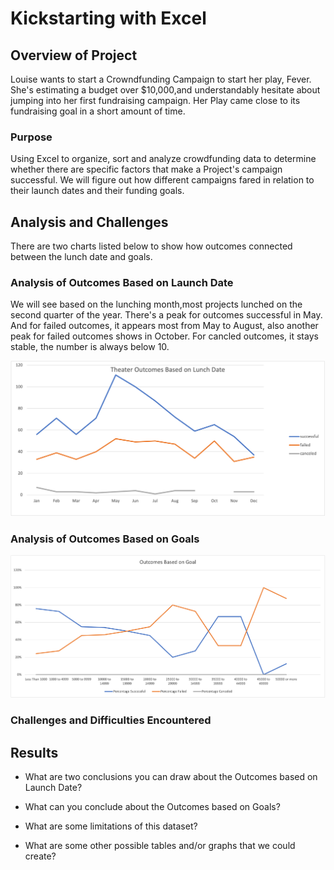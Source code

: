 # Kickstarting with Excel

## Overview of Project
Louise wants to start a Crowndfunding Campaign to start her play, Fever. She's estimating a budget over $10,000,and understandably hesitate about jumping into her first fundraising campaign. Her Play came close to its fundraising goal in a short amount of time.

### Purpose
Using Excel to organize, sort and analyze crowdfunding data to determine whether there are specific factors that make a Project's campaign successful.
We will figure out how different campaigns fared in relation to their launch dates and their funding goals.

## Analysis and Challenges
There are two charts listed below to show how outcomes connected between the lunch date and goals.

### Analysis of Outcomes Based on Launch Date
We will see based on the lunching month,most projects lunched on the second quarter of the year. There's a peak for outcomes successful in May. And for failed outcomes, it appears most from May to August, also another peak for failed outcomes shows in October. For cancled outcomes, it stays stable, the number is always below 10.

![this is an image](https://github.com/Orangexinlan/kickstarter-analysis/blob/f5e4e40edac38444e597a328e1299831c6a51768/Theater_Outcomes_vs_Lauch.png)

### Analysis of Outcomes Based on Goals
![this is an image](https://github.com/Orangexinlan/kickstarter-analysis/blob/c48365344589c913c640fb678c672e3aa9a7c3f3/Resources/Outcomes_vs_Goal.png)
### Challenges and Difficulties Encountered

## Results

- What are two conclusions you can draw about the Outcomes based on Launch Date?

- What can you conclude about the Outcomes based on Goals?

- What are some limitations of this dataset?

- What are some other possible tables and/or graphs that we could create?
